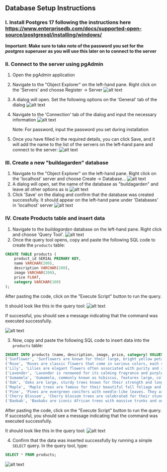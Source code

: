 ## Database Setup Instructions

### I. Install Postgres 17 following the instructions here https://www.enterprisedb.com/docs/supported-open-source/postgresql/installing/windows/

**Important: Make sure to take note of the password you set for the _postgres_ superuser as you will use this later on to connect to the server**

### II. Connect to the server using pgAdmin

1. Open the pgAdmin application
2. Navigate to the "Object Explorer" on the left-hand pane. Right click on the 'Servers' and choose Register -> Server
   ![alt text](./images/register-server-pgadmin.png)
3. A dialog will open. Set the following options on the 'General' tab of the dialog
   ![alt text](./images/server-general-options.png)
4. Navigate to the 'Connection' tab of the dialog and input the necessary information
   ![alt text](./images/server-connection.png)

   Note: For password, input the password you set during installation

5. Once you have filled in the required details, you can click Save, and it will add the name to the list of the servers on the left-hand pane and connect to the server:
   ![alt text](./images/pgadmin-server-browser.png)

### III. Create a new "buildagarden" database

1. Navigate to the "Object Explorer" on the left-hand pane. Right click on the 'localhost' server and choose Create -> Database...
   ![alt text](./images/create-db-initiate.png)
2. A dialog will open, set the name of the database as "buildagarden" and leave all other options as is
   ![alt text](./images/build-a-garden-create-db.png)
3. Click 'Save' on the dialog and confirm that the database was created successfully. It should appear on the left-hand pane under 'Databases' in 'localhost' server
   ![alt text](./images/confirm-db-created.png)

### IV. Create Products table and insert data

1. Navigate to the _buildagarden_ database on the left-hand pane. Right click and choose 'Query Tool'.
   ![alt text](./images/open-query-tool.png)
2. Once the query tool opens, copy and paste the following SQL code to create the `products` table:

```sql
CREATE TABLE products (
    product_id SERIAL PRIMARY KEY,
    name VARCHAR(200),
    description VARCHAR(200),
    image VARCHAR(200),
    price FLOAT,
    category VARCHAR(100)
);
```

After pasting the code, click on the "Execute Script" button to run the query.

It should look like this in the query tool:
![alt text](./images/create-table.png)

If successful, you should see a message indicating that the command was executed successfully.

![alt text](./images/create-table-success.png)

3. Now, copy and paste the following SQL code to insert data into the `products` table:

```sql
INSERT INTO products (name, description, image, price, category) VALUES
('Sunflower', 'Sunflowers are known for their large, bright yellow petals and tall stems. They symbolize loyalty and adoration.', 'https://upload.wikimedia.org/wikipedia/commons/4/40/Sunflower_sky_backdrop.jpg', 2.99, 'flower'),
('Rose', 'Roses are classic flowers that come in various colors, each symbolizing different emotions—red for love and passion, white for purity, and yellow for friendship.', 'https://img.freepik.com/free-photo/closeup-shot-red-rose-with-dew-top-black_181624-28079.jpg?semt=ais_items_boosted&w=740', 3.49, 'flower'),
('Lily', 'Lilies are elegant flowers often associated with purity and refined beauty. They come in various types, including Easter lilies and tiger lilies.', 'https://www.dutchgrown.com/cdn/shop/products/LilyStarGazer.jpg?v=1668676765', 4.99, 'flower'),
('Lavender', 'Lavender is renowned for its calming fragrance and purple flowers. It symbolizes tranquility and grace.', 'https://fairweathers.co.uk/wp-content/uploads/2015/02/a.-Havana-RL0746-scaled.jpg', 1.99, 'flower'),
('Gumamela', 'Gumamela, commonly known as hibiscus, features large, colorful blooms that thrive in tropical climates. They often symbolize delicate beauty and fragility.', 'https://i.pinimg.com/736x/47/2c/ab/472cab7a673524d7287e6c618503c134.jpg', 2.49, 'flower'),
('Oak', 'Oaks are large, sturdy trees known for their strength and longevity. They symbolize endurance and wisdom.', 'https://treefoundation.org/wp-content/uploads/2021/11/oak-tree.jpg', 15.99, 'tree'),
('Maple', 'Maple trees are famous for their beautiful fall foliage and sweet sap, which is used to make maple syrup.', 'https://www.featuretreesballarat.com.au/cdn/shop/files/J347-10.jpg?v=1711897611&width=416', 12.99, 'tree'),
('Pine', 'Pines are evergreen conifers with needle-like leaves. They are often associated with resilience and peace.', 'https://www.dawsoncreek.ca/en/parks-recreation/resources/Photos/Trees/Black-Pine_CDC-2024-11-06-(1)-copy.jpg', 10.99, 'tree'),
('Cherry Blossom', 'Cherry blossom trees are celebrated for their stunning pink and white flowers that bloom in spring, symbolizing renewal and beauty.', 'https://hips.hearstapps.com/hmg-prod/images/cherry-blossom-facts-1578344148.jpg?crop=0.665xw:1.00xh;0.168xw,0&resize=1200:*', 18.99, 'tree'),
('Baobab', 'Baobabs are iconic African trees with massive trunks and unique shapes, often called the "tree of life" for their ability to store water.', 'https://m.media-amazon.com/images/I/61RglOXuR9L.jpg', 20.99, 'tree');

```

After pasting the code, click on the "Execute Script" button to run the query. If successful, you should see a message indicating that the command was executed successfully.

It should look like this in the query tool:
![alt text](./images/insert-products-data.png)

4. Confirm that the data was inserted successfully by running a simple `SELECT` query. In the query tool, type:

```sql
SELECT * FROM products;
```

![alt text](./images/select-from-products.png)
